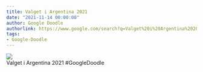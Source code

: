 ```yaml
---
title: Valget i Argentina 2021
date: "2021-11-14 00:00:00"
author: Google Doodle
authorlink: https://www.google.com/search?q=Valget%20i%20Argentina%202021
tags:
- Google-Doodle
---
```

<img src="https://www.google.com/logos/doodles/2021/argentina-elections-2021-6753651837109067-l.png" referrerpolicy="no-referrer"><br>Valget i Argentina 2021 #GoogleDoodle